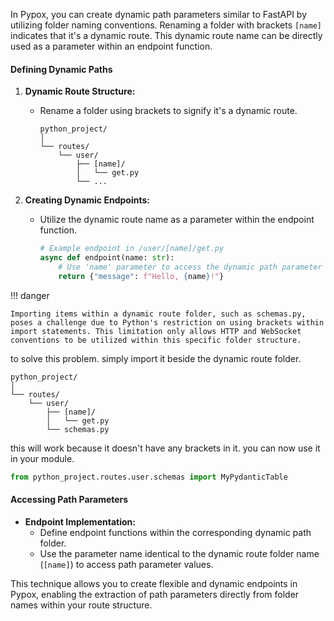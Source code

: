 In Pypox, you can create dynamic path parameters similar to FastAPI by utilizing folder naming conventions. Renaming a folder with brackets `[name]` indicates that it's a dynamic route. This dynamic route name can be directly used as a parameter within an endpoint function.

#### Defining Dynamic Paths

1. **Dynamic Route Structure:**

   - Rename a folder using brackets to signify it's a dynamic route.
     ```
     python_project/
     │
     └── routes/
         └── user/
             ├── [name]/
             │   └── get.py
             └── ...
     ```

2. **Creating Dynamic Endpoints:**
   - Utilize the dynamic route name as a parameter within the endpoint function.
     ```python
     # Example endpoint in /user/[name]/get.py
     async def endpoint(name: str):
         # Use 'name' parameter to access the dynamic path parameter value
         return {"message": f"Hello, {name}!"}
     ```

!!! danger

    Importing items within a dynamic route folder, such as schemas.py, poses a challenge due to Python's restriction on using brackets within import statements. This limitation only allows HTTP and WebSocket conventions to be utilized within this specific folder structure.

to solve this problem. simply import it beside the dynamic route folder.

```
python_project/
│
└── routes/
    └── user/
        ├── [name]/
        │   └── get.py
        └── schemas.py
```

this will work because it doesn't have any brackets in it. you can now use it in your module.

```python
from python_project.routes.user.schemas import MyPydanticTable
```

#### Accessing Path Parameters

- **Endpoint Implementation:**
  - Define endpoint functions within the corresponding dynamic path folder.
  - Use the parameter name identical to the dynamic route folder name (`[name]`) to access path parameter values.

This technique allows you to create flexible and dynamic endpoints in Pypox, enabling the extraction of path parameters directly from folder names within your route structure.
